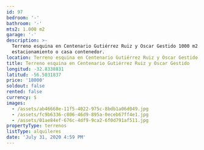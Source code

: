 ```yaml
---
id: 97
bedroom: '-'
bathroom: '-'
mts2: 1.000 m2
garage: '-'
description: >-
  Terreno esquina en Centenario Gutiérrez Ruiz y Oscar Gestido 1000 m2 ideal
  estacionamiento o casa contenedor.
location: Terreno esquina en Centenario Gutiérrez Ruiz y Oscar Gestido
title: Terreno esquina en Centenario Gutiérrez Ruiz y Oscar Gestido
longitud: -32.8338831
latitud: -56.5031837
price: '18000'
soldout: false
rented: false
currency: $
images:
  - /assets/ab46668e-11f5-4022-975c-8bdb1a06d049.jpg
  - /assets/fc9b6336-c806-46d9-895a-0eceb67ff4e1.jpg
  - /assets/01ae84ef-676c-4df9-9ca2-6f0d791af511.jpg
propertyType: terrenos
listType: alquileres
date: 'July 31, 2020 4:59 PM'
---
```


